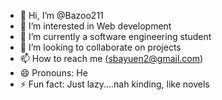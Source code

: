 - 👋 Hi, I’m @Bazoo211
- 👀 I’m interested in Web development
- 🌱 I’m currently a software engineering student
- 💞️ I’m looking to collaborate on projects
- 📫 How to reach me (sbayuen2@gmail.com)
- 😄 Pronouns: He
- ⚡ Fun fact: Just lazy....nah kinding, like novels

<!---
Bazoo211/Bazoo211 is a ✨ special ✨ repository because its `README.md` (this file) appears on your GitHub profile.
You can click the Preview link to take a look at your changes.
--->
